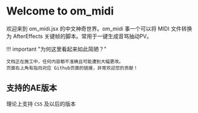 # Welcome to om_midi

欢迎来到 om_midi.jsx 的中文神奇世界。om_midi 事一个可以将 MIDI 文件转换为 AfterEffects 关键帧的脚本。常用于一键生成音骂抽动PV。

!!! important "为何这里看起来如此简陋？"

    文档正在施工中，任何内容都不准确且可能遭到大幅更改。
    页面右上角有指向对应 Github页面的链接，非常欢迎您的贡献！

## 支持的AE版本

理论上支持 `CS5` 及以后的版本